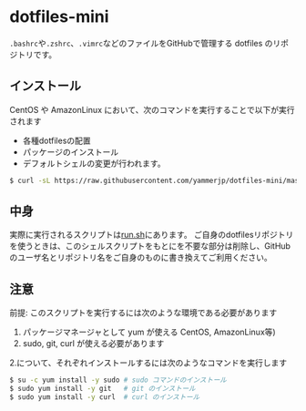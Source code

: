 # dotfiles-mini

`.bashrc`や`.zshrc`、`.vimrc`などのファイルをGitHubで管理する dotfiles のリポジトリです。

## インストール

CentOS や AmazonLinux において、次のコマンドを実行することで以下が実行されます

- 各種dotfilesの配置
- パッケージのインストール
- デフォルトシェルの変更が行われます。

```sh
$ curl -sL https://raw.githubusercontent.com/yammerjp/dotfiles-mini/master/run.sh | sh
```

## 中身

実際に実行されるスクリプトは[run.sh](run.sh)にあります。
ご自身のdotfilesリポジトリを使うときは、このシェルスクリプトをもとにを不要な部分は削除し、GitHubのユーザ名とリポジトリ名をご自身のものに書き換えてご利用ください。

## 注意

前提: このスクリプトを実行するには次のような環境である必要があります
1. パッケージマネージャとして yum が使える CentOS, AmazonLinux等)
2. sudo, git, curl が使える必要があります

2.について、それぞれインストールするには次のようなコマンドを実行します
```sh
$ su -c yum install -y sudo # sudo コマンドのインストール
$ sudo yum install -y git   # git のインストール
$ sudo yum install -y curl  # curl のインストール
```
